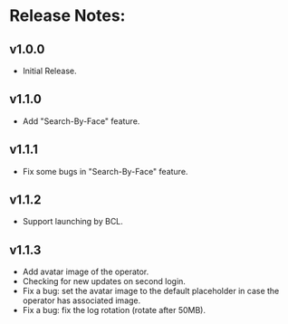 # Release Notes:

## v1.0.0

- Initial Release.

## v1.1.0

- Add "Search-By-Face" feature.

## v1.1.1

- Fix some bugs in "Search-By-Face" feature.

## v1.1.2

- Support launching by BCL.
 
## v1.1.3

- Add avatar image of the operator.
- Checking for new updates on second login.
- Fix a bug: set the avatar image to the default placeholder in case the operator has associated image.
- Fix a bug: fix the log rotation (rotate after 50MB).
